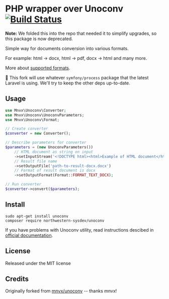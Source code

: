 # PHP wrapper over Unoconv [![Build Status](https://travis-ci.org/NIT-Administrative-Systems/SysDev-unoconv.svg?branch=master)](https://travis-ci.org/NIT-Administrative-Systems/SysDev-unoconv)
**Note:** We folded this into the repo that needed it to simplify upgrades, so this package is now deprecated.

Simple way for documents conversion into various formats.

For example: html -> docx, html -> pdf, docx -> html and many more.

More about [supported formats](http://dag.wiee.rs/home-made/unoconv/).

:rotating_light: This fork will use whatever `symfony/process` package that the latest Laravel is using. We'll try to keep the other deps up-to-date.

## Usage
```php
use Mnvx\Unoconv\Converter;
use Mnvx\Unoconv\UnoconvParameters;
use Mnvx\Unoconv\Format;

// Create converter
$converter = new Converter();

// Describe parameters for converter
$parameters = (new UnoconvParameters())
    // HTML document as string on input
    ->setInputStream('<!DOCTYPE html><html>Example of HTML document</html>')
    // Result file name
    ->setOutputFile('path-to-result-docx.docx')
    // Format of result document is docx
    ->setOutputFormat(Format::FORMAT_TEXT_DOCX);

// Run converter
$converter->convert($parameters);
```

## Install

```
sudo apt-get install unoconv
composer require northwestern-sysdev/unoconv
```

If you have problems with Unoconv utility, read instructions descibed 
in [official documentation](https://github.com/dagwieers/unoconv#problems-running-unoconv-from-nginxapachephp).

## License
Released under the MIT license

## Credits
Originally forked from [mnvx/unoconv](https://github.comm/mnvx/unoconv) -- thanks mnvx!
